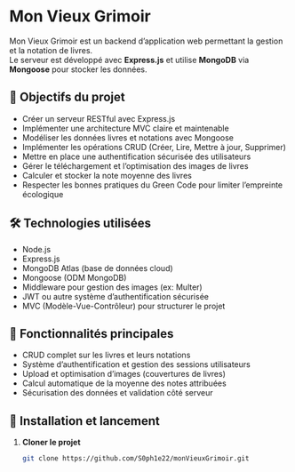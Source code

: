 # Mon Vieux Grimoir

Mon Vieux Grimoir est un backend d’application web permettant la gestion et la notation de livres.  
Le serveur est développé avec **Express.js** et utilise **MongoDB** via **Mongoose** pour stocker les données.

## 🎯 Objectifs du projet
- Créer un serveur RESTful avec Express.js
- Implémenter une architecture MVC claire et maintenable
- Modéliser les données livres et notations avec Mongoose
- Implémenter les opérations CRUD (Créer, Lire, Mettre à jour, Supprimer)
- Mettre en place une authentification sécurisée des utilisateurs
- Gérer le téléchargement et l’optimisation des images de livres
- Calculer et stocker la note moyenne des livres
- Respecter les bonnes pratiques du Green Code pour limiter l’empreinte écologique

## 🛠️ Technologies utilisées
- Node.js  
- Express.js  
- MongoDB Atlas (base de données cloud)  
- Mongoose (ODM MongoDB)  
- Middleware pour gestion des images (ex: Multer)  
- JWT ou autre système d’authentification sécurisée  
- MVC (Modèle-Vue-Contrôleur) pour structurer le projet

## 📂 Fonctionnalités principales
- CRUD complet sur les livres et leurs notations
- Système d’authentification et gestion des sessions utilisateurs
- Upload et optimisation d’images (couvertures de livres)
- Calcul automatique de la moyenne des notes attribuées
- Sécurisation des données et validation côté serveur

## 🚀 Installation et lancement

1. **Cloner le projet**  
   ```bash
   git clone https://github.com/S0ph1e22/monVieuxGrimoir.git
